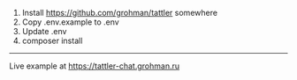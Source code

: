 1) Install https://github.com/grohman/tattler somewhere
2) Copy .env.example to .env
3) Update .env
4) composer install

---
Live example at <https://tattler-chat.grohman.ru>
